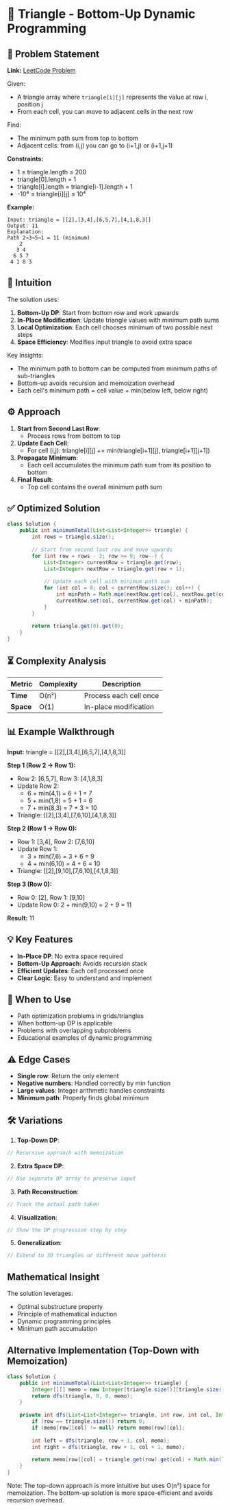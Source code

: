 # 🔺 Triangle - Bottom-Up Dynamic Programming

## 📜 Problem Statement
**Link:** [LeetCode Problem](https://leetcode.com/problems/triangle/description/?envType=daily-question&envId=2025-09-25)

Given:
- A triangle array where `triangle[i][j]` represents the value at row i, position j
- From each cell, you can move to adjacent cells in the next row

Find:
- The minimum path sum from top to bottom
- Adjacent cells: from (i,j) you can go to (i+1,j) or (i+1,j+1)

**Constraints:**
- 1 ≤ triangle.length ≤ 200
- triangle[0].length = 1
- triangle[i].length = triangle[i-1].length + 1
- -10⁴ ≤ triangle[i][j] ≤ 10⁴

**Example:**
```text
Input: triangle = [[2],[3,4],[6,5,7],[4,1,8,3]]
Output: 11
Explanation: 
Path 2→3→5→1 = 11 (minimum)
    2
   3 4
  6 5 7
 4 1 8 3
```

## 🧠 Intuition
The solution uses:
1. **Bottom-Up DP**: Start from bottom row and work upwards
2. **In-Place Modification**: Update triangle values with minimum path sums
3. **Local Optimization**: Each cell chooses minimum of two possible next steps
4. **Space Efficiency**: Modifies input triangle to avoid extra space

Key Insights:
- The minimum path to bottom can be computed from minimum paths of sub-triangles
- Bottom-up avoids recursion and memoization overhead
- Each cell's minimum path = cell value + min(below left, below right)

## ⚙️ Approach
1. **Start from Second Last Row**:
   - Process rows from bottom to top
2. **Update Each Cell**:
   - For cell (i,j): triangle[i][j] += min(triangle[i+1][j], triangle[i+1][j+1])
3. **Propagate Minimum**:
   - Each cell accumulates the minimum path sum from its position to bottom
4. **Final Result**:
   - Top cell contains the overall minimum path sum

## ✅ Optimized Solution
```java
class Solution {
    public int minimumTotal(List<List<Integer>> triangle) {
        int rows = triangle.size();
        
        // Start from second last row and move upwards
        for (int row = rows - 2; row >= 0; row--) {
            List<Integer> currentRow = triangle.get(row);
            List<Integer> nextRow = triangle.get(row + 1);
            
            // Update each cell with minimum path sum
            for (int col = 0; col < currentRow.size(); col++) {
                int minPath = Math.min(nextRow.get(col), nextRow.get(col + 1));
                currentRow.set(col, currentRow.get(col) + minPath);
            }
        }
        
        return triangle.get(0).get(0);
    }
}
```

## ⏳ Complexity Analysis
| Metric          | Complexity | Description |
|-----------------|------------|-------------|
| **Time**        | O(n²)      | Process each cell once |
| **Space**       | O(1)       | In-place modification |

## 📊 Example Walkthrough
**Input:** triangle = [[2],[3,4],[6,5,7],[4,1,8,3]]

**Step 1 (Row 2 → Row 1):**
- Row 2: [6,5,7], Row 3: [4,1,8,3]
- Update Row 2:
  - 6 + min(4,1) = 6 + 1 = 7
  - 5 + min(1,8) = 5 + 1 = 6  
  - 7 + min(8,3) = 7 + 3 = 10
- Triangle: [[2],[3,4],[7,6,10],[4,1,8,3]]

**Step 2 (Row 1 → Row 0):**
- Row 1: [3,4], Row 2: [7,6,10]
- Update Row 1:
  - 3 + min(7,6) = 3 + 6 = 9
  - 4 + min(6,10) = 4 + 6 = 10
- Triangle: [[2],[9,10],[7,6,10],[4,1,8,3]]

**Step 3 (Row 0):**
- Row 0: [2], Row 1: [9,10]
- Update Row 0: 2 + min(9,10) = 2 + 9 = 11

**Result:** 11

## 💡 Key Features
- **In-Place DP**: No extra space required
- **Bottom-Up Approach**: Avoids recursion stack
- **Efficient Updates**: Each cell processed once
- **Clear Logic**: Easy to understand and implement

## 🚀 When to Use
- Path optimization problems in grids/triangles
- When bottom-up DP is applicable
- Problems with overlapping subproblems
- Educational examples of dynamic programming

## ⚠️ Edge Cases
- **Single row**: Return the only element
- **Negative numbers**: Handled correctly by min function
- **Large values**: Integer arithmetic handles constraints
- **Minimum path**: Properly finds global minimum

## 🛠 Variations
1. **Top-Down DP**:
```java
// Recursive approach with memoization
```

2. **Extra Space DP**:
```java
// Use separate DP array to preserve input
```

3. **Path Reconstruction**:
```java
// Track the actual path taken
```

4. **Visualization**:
```java
// Show the DP progression step by step
```

5. **Generalization**:
```java
// Extend to 3D triangles or different move patterns
```

## Mathematical Insight
The solution leverages:
- Optimal substructure property
- Principle of mathematical induction
- Dynamic programming principles
- Minimum path accumulation

## Alternative Implementation (Top-Down with Memoization)
```java
class Solution {
    public int minimumTotal(List<List<Integer>> triangle) {
        Integer[][] memo = new Integer[triangle.size()][triangle.size()];
        return dfs(triangle, 0, 0, memo);
    }
    
    private int dfs(List<List<Integer>> triangle, int row, int col, Integer[][] memo) {
        if (row == triangle.size()) return 0;
        if (memo[row][col] != null) return memo[row][col];
        
        int left = dfs(triangle, row + 1, col, memo);
        int right = dfs(triangle, row + 1, col + 1, memo);
        
        return memo[row][col] = triangle.get(row).get(col) + Math.min(left, right);
    }
}
```
Note: The top-down approach is more intuitive but uses O(n²) space for memoization. The bottom-up solution is more space-efficient and avoids recursion overhead.